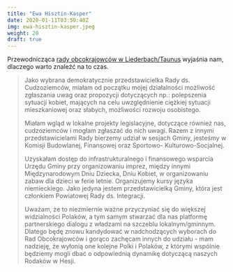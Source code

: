 ```yaml
---
title: "Ewa Hisztin-Kasper"
date: 2020-01-11T03:50:40Z
img: ewa-hisztin-kasper.jpeg
weight: 20
draft: true
---
```


Przewodnicząca [rady obcokrajowców w Liederbach/Taunus](https://www.liederbach.eu/seite/de/gemeinde/1391/-/Der_Auslaenderbeirat.html) wyjaśnia nam,
dlaczego warto znaleźć na to czas. 

<!--more-->
> Jako wybrana demokratycznie przedstawicielka Rady ds. Cudzoziemców,
> miałam od początku mojej działalności możliwość zgłaszania uwag
> oraz propozycji dotyczących np.: polepszenia sytuacji kobiet, mających
> na celu uwzględnienie ciężkiej sytuacji mieszkaniowej oraz słabych,
> możliwości rozwoju osobistego.
> 
> Miałam wgląd w lokalne projekty legislacyjne, dotyczące również nas, cudzoziemców 
> i mogłam zgłaszać do nich uwagi. Razem z innymi przedstawicielami
> Rady bierzemy udział w sesjach Gminy, jesteśmy w Komisji Budowlanej,
> Finansowej oraz Sportowo- Kulturowo-Socjalnej.
> 
> Uzyskałam dostęp do infrastrukturalnego i finansowego wsparcia Urzędu
> Gminy przy organizowaniu imprez, między innymi Międzynarodowym
> Dniu Dziecka, Dniu Kobiet, w organizowaniu zabaw dla dzieci w ferie
> letnie. Organizujemy kursy języka niemieckiego. Jako jedyna jestem
> przedstawicielką Gminy, która jest członkiem Powiatowej Rady
> ds. Integracji.
> 
> Uważam, że to niezmiernie ważne przyczyniać się do większej
> widzialności Polaków, a tym samym stwarzać dla nas platformę
> partnerskiego dialogu z władzami na szczeblu lokalnym/gminnym. Dlatego
> będę znowu kandydować w nadchodzących wyborach do Rad Obcokrajowców
> i gorąco zachęcam innych do udziału - mam nadzieję, że wyłonią
> one kolejne Polki i Polaków, z którymi wspólnie będziemy mogli dbać
> o odpowiednią dynamikę dotyczącą naszych Rodaków w Hesji.
